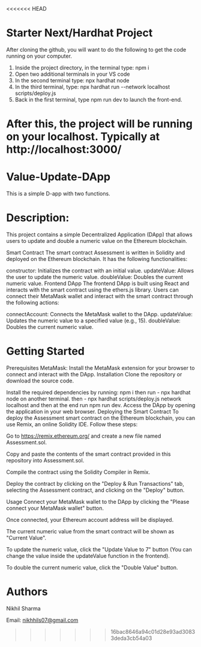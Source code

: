 <<<<<<< HEAD
# Starter Next/Hardhat Project

After cloning the github, you will want to do the following to get the code running on your computer.

1. Inside the project directory, in the terminal type: npm i
2. Open two additional terminals in your VS code
3. In the second terminal type: npx hardhat node
4. In the third terminal, type: npx hardhat run --network localhost scripts/deploy.js
5. Back in the first terminal, type npm run dev to launch the front-end.

After this, the project will be running on your localhost. 
Typically at http://localhost:3000/
=======
# Value-Update-DApp
This is a simple D-app with two functions.

# Description: 
This project contains a simple Decentralized Application (DApp) that allows users to update and double a numeric value on the Ethereum blockchain.

Smart Contract
The smart contract Assessment is written in Solidity and deployed on the Ethereum blockchain. It has the following functionalities:

constructor: Initializes the contract with an initial value.
updateValue: Allows the user to update the numeric value.
doubleValue: Doubles the current numeric value.
Frontend DApp
The frontend DApp is built using React and interacts with the smart contract using the ethers.js library. Users can connect their MetaMask wallet and interact with the smart contract through the following actions:

connectAccount: Connects the MetaMask wallet to the DApp.
updateValue: Updates the numeric value to a specified value (e.g., 15).
doubleValue: Doubles the current numeric value.
# Getting Started
Prerequisites
MetaMask: Install the MetaMask extension for your browser to connect and interact with the DApp.
Installation
Clone the repository or download the source code.

Install the required dependencies by running:
npm i
then run - npx hardhat node on another terminal.
then - npx hardhat scripts/deploy.js network localhost
and then at the end run npm run dev.
Access the DApp by opening the application in your web browser.
Deploying the Smart Contract
To deploy the Assessment smart contract on the Ethereum blockchain, you can use Remix, an online Solidity IDE. Follow these steps:

Go to https://remix.ethereum.org/ and create a new file named Assessment.sol.

Copy and paste the contents of the smart contract provided in this repository into Assessment.sol.

Compile the contract using the Solidity Compiler in Remix.

Deploy the contract by clicking on the "Deploy & Run Transactions" tab, selecting the Assessment contract, and clicking on the "Deploy" button.

Usage
Connect your MetaMask wallet to the DApp by clicking the "Please connect your MetaMask wallet" button.

Once connected, your Ethereum account address will be displayed.

The current numeric value from the smart contract will be shown as "Current Value".

To update the numeric value, click the "Update Value to 7" button (You can change the value inside the updateValue function in the frontend).

To double the current numeric value, click the "Double Value" button.

# Authors
Nikhil Sharma

Email: nikhhils07@gmail.com
>>>>>>> 16bac8646a94c01d28e93ad30833deda3cb54a03
